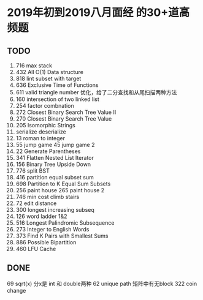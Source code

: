 # 2019年初到2019八月面经 的30+道高频题

## TODO
1. 716 max stack
2. 432 All O(1) Data structure
3. 818 lint subset with target
5. 636 Exclusive Time of Functions 
6. 611 valid triangle number 优化，给了二分查找和从尾扫描两种方法
7. 160 intersection of two linked list
8. 254 factor combnation
10. 272	Closest Binary Search Tree Value II 
11. 270	Closest Binary Search Tree Value
12. 205 Isomorphic Strings
13. serialize deserialize
14. 13 roman to integer
15. 55 jump game  45 jump game 2
16. 22 Generate Parentheses
17. 341 Flatten Nested List Iterator
18. 156 Binary Tree Upside Down
19. 776 split BST
20. 416 partition equal subset sum
21. 698 Partition to K Equal Sum Subsets
22. 256 paint house  265 paint house 2
23. 746 min cost climb stairs
24. 72 edit distance
25. 300 longest increasing subseq
26. 126 word ladder 1&2
27. 516 Longest Palindromic Subsequence
28. 273 Integer to English Words
29. 373 Find K Pairs with Smallest Sums
30. 886	Possible Bipartition
31. 460	LFU Cache

## DONE
69 sqrt(x)           分x是 int 和 double两种
62 unique path       矩阵中有无block
322 coin change



